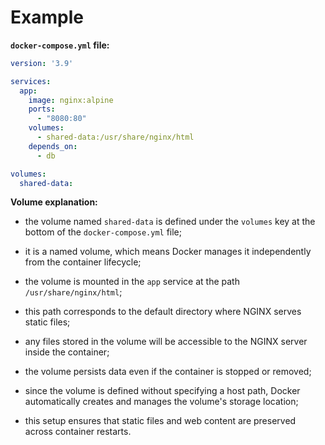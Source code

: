# Example

**`docker-compose.yml` file:**

```yaml
version: '3.9'

services:
  app:
    image: nginx:alpine
    ports:
      - "8080:80"
    volumes:
      - shared-data:/usr/share/nginx/html
    depends_on:
      - db

volumes:
  shared-data:
```

**Volume explanation:**

- the volume named `shared-data` is defined under the `volumes` key at the bottom of the `docker-compose.yml` file;
- it is a named volume, which means Docker manages it independently from the container lifecycle;
- the volume is mounted in the `app` service at the path `/usr/share/nginx/html`;


- this path corresponds to the default directory where NGINX serves static files;
- any files stored in the volume will be accessible to the NGINX server inside the container;
- the volume persists data even if the container is stopped or removed;


- since the volume is defined without specifying a host path, Docker automatically creates and manages the volume's storage location;
- this setup ensures that static files and web content are preserved across container restarts.
